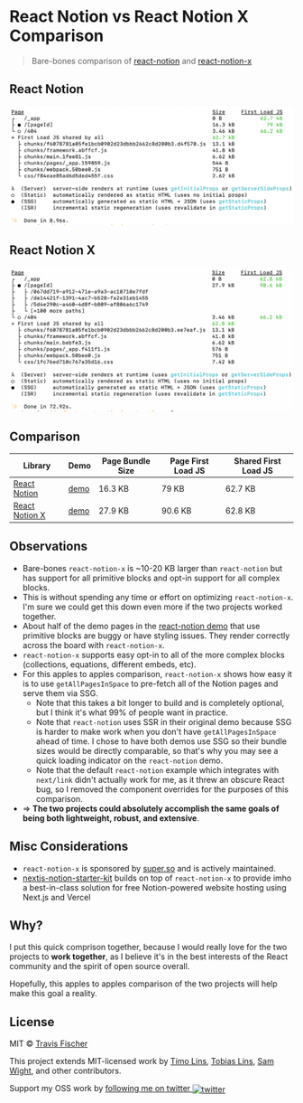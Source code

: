 # React Notion vs React Notion X Comparison

> Bare-bones comparison of [react-notion](https://github.com/splitbee/react-notion) and [react-notion-x](https://github.com/NotionX/react-notion-x)

## React Notion

<a href="https://test-react-notion.vercel.app">
  <p align="center">
    <img alt="React Notion" src="https://raw.githubusercontent.com/transitive-bullshit/test-react-notion/master/media/nextjs-example-react-notion-bare-bones.png">
  </p>
</a>

## React Notion X

<a href="https://test-react-notion-x.vercel.app">
  <p align="center">
    <img alt="React Notion X" src="https://raw.githubusercontent.com/transitive-bullshit/test-react-notion/master/media/nextjs-example-react-notion-x-bare-bones.png">
  </p>
</a>

## Comparison

| Library                                                     | Demo                                           | Page Bundle Size | Page First Load JS | Shared First Load JS |
| ----------------------------------------------------------- | ---------------------------------------------- | ---------------- | ------------------ | -------------------- |
| [React Notion](https://github.com/splitbee/react-notion)    | [demo](https://test-react-notion.vercel.app)   | 16.3 KB          | 79 KB              | 62.7 KB              |
| [React Notion X](https://github.com/NotionX/react-notion-x) | [demo](https://test-react-notion-x.vercel.app) | 27.9 KB          | 90.6 KB            | 62.8 KB              |

## Observations

- Bare-bones `react-notion-x` is ~10-20 KB larger than `react-notion` but has support for all primitive blocks and opt-in support for all complex blocks.
- This is without spending any time or effort on optimizing `react-notion-x`. I'm sure we could get this down even more if the two projects worked together.
- About half of the demo pages in the [react-notion demo]() that use primitive blocks are buggy or have styling issues. They render correctly across the board with `react-notion-x`.
- `react-notion-x` supports easy opt-in to all of the more complex blocks (collections, equations, different embeds, etc).
- For this apples to apples comparison, `react-notion-x` shows how easy it is to use `getAllPagesInSpace` to pre-fetch all of the Notion pages and serve them via SSG.
  - Note that this takes a bit longer to build and is completely optional, but I think it's what 99% of people want in practice.
  - Note that `react-notion` uses SSR in their original demo because SSG is harder to make work when you don't have `getAllPagesInSpace` ahead of time. I chose to have both demos use SSG so their bundle sizes would be directly comparable, so that's why you may see a quick loading indicator on the `react-notion` demo.
  - Note that the default `react-notion` example which integrates with `next/link` didn't actually work for me, as it threw an obscure React bug, so I removed the component overrides for the purposes of this comparison.
- => **The two projects could absolutely accomplish the same goals of being both lightweight, robust, and extensive**.

## Misc Considerations

- `react-notion-x` is sponsored by [super.so](https://s.super.so/x) and is actively maintained.
- [nextjs-notion-starter-kit](https://github.com/transitive-bullshit/nextjs-notion-starter-kit) builds on top of `react-notion-x` to provide imho a best-in-class solution for free Notion-powered website hosting using Next.js and Vercel

## Why?

I put this quick comprison together, because I would really love for the two projects to **work together**, as I believe it's in the best interests of the React community and the spirit of open source overall.

Hopefully, this apples to apples comparison of the two projects will help make this goal a reality.

## License

MIT © [Travis Fischer](https://transitivebullsh.it)

This project extends MIT-licensed work by [Timo Lins](https://twitter.com/timolins), [Tobias Lins](https://twitter.com/linstobias), [Sam Wight](https://samw.dev), and other contributors.

Support my OSS work by <a href="https://twitter.com/transitive_bs">following me on twitter <img src="https://storage.googleapis.com/saasify-assets/twitter-logo.svg" alt="twitter" height="24px" align="center"></a>
